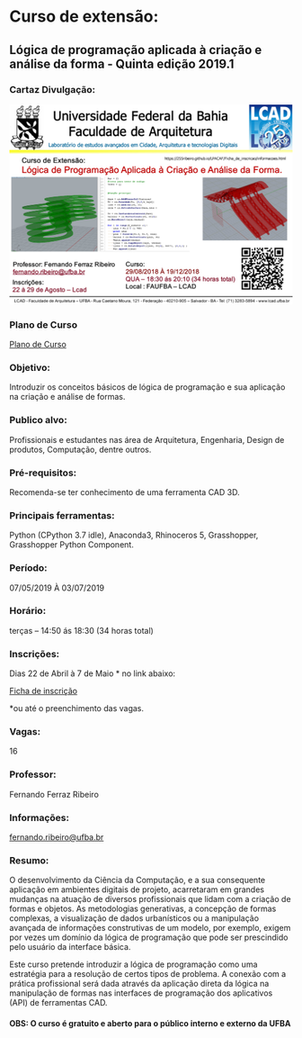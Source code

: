 
# **Curso de extensão:**

## **Lógica de programação aplicada à criação e análise da forma - Quinta edição 2019.1**

### **Cartaz Divulgação:**

![cartaz](Cartaz_LPACAF_2018-2.jpg)

### **Plano de Curso**

[Plano de Curso](https://255ribeiro.github.io/LPACAF/)

### **Objetivo:**

Introduzir os conceitos básicos de lógica de programação e sua aplicação na criação e análise de formas.

### **Publico alvo:**

Profissionais e estudantes nas área de Arquitetura, Engenharia, Design de produtos, Computação, dentre outros.

### **Pré-requisitos:**

Recomenda-se ter conhecimento de uma ferramenta CAD 3D.

### **Principais ferramentas:**

Python (CPython 3.7 idle), Anaconda3, Rhinoceros 5, Grasshopper, Grasshopper Python Component.

### **Período:**

07/05/2019 À 03/07/2019

### **Horário:**

terças  – 14:50 ás 18:30 (34 horas total)

### **Inscrições:**

Dias 22  de Abril à 7 de Maio * no link abaixo:

[Ficha de inscrição](https://docs.google.com/forms/d/e/1FAIpQLSfi9wZvTrU_4Xl16ljGlzZZY6KHW6eOFMEHDR1MdrdP-_g1Ew/viewform?usp=sf_link)

*ou até o preenchimento das vagas.

### **Vagas:**

16

### **Professor:**

Fernando Ferraz Ribeiro

### **Informações:**

fernando.ribeiro@ufba.br

### **Resumo:**

O desenvolvimento da Ciência da Computação, e a sua consequente aplicação em ambientes digitais de projeto, acarretaram em grandes mudanças na atuação de diversos profissionais que lidam com a criação de formas e objetos. As metodologias generativas, a concepção de formas complexas, a visualização de dados urbanísticos ou a manipulação avançada de informações construtivas de um modelo, por exemplo, exigem por vezes um domínio da lógica de programação que pode ser prescindido pelo usuário da interface básica.

Este curso pretende introduzir a lógica de programação como uma estratégia para a resolução de certos tipos de problema. A conexão com a prática profissional será dada através da aplicação direta da lógica na manipulação de formas nas interfaces de programação dos aplicativos (API) de ferramentas CAD.

#### **OBS: O curso é gratuito e aberto para o público interno e externo da UFBA**
